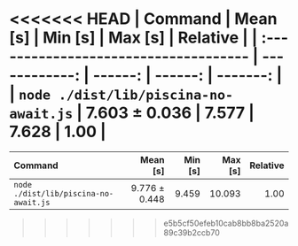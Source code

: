 <<<<<<< HEAD
| Command                               |      Mean [s] | Min [s] | Max [s] | Relative |
| :------------------------------------ | ------------: | ------: | ------: | -------: |
| `node ./dist/lib/piscina-no-await.js` | 7.603 ± 0.036 |   7.577 |   7.628 |     1.00 |
=======
| Command | Mean [s] | Min [s] | Max [s] | Relative |
|:---|---:|---:|---:|---:|
| `node ./dist/lib/piscina-no-await.js` | 9.776 ± 0.448 | 9.459 | 10.093 | 1.00 |
>>>>>>> e5b5cf50efeb10cab8bb8ba2520a89c39b2ccb70
